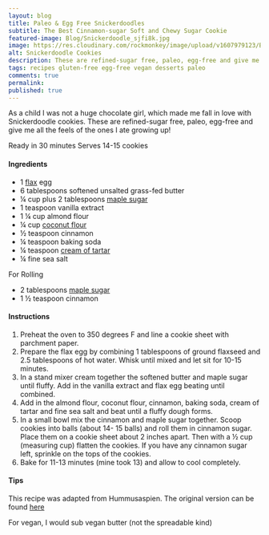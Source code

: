 ```yaml
---
layout: blog
title: Paleo & Egg Free Snickerdoodles
subtitle: The Best Cinnamon-sugar Soft and Chewy Sugar Cookie
featured-image: Blog/Snickerdoodle_sjfi8k.jpg
image: https://res.cloudinary.com/rockmonkey/image/upload/v1607979123/Blog/Snickerdoodle_sjfi8k.jpg
alt: Snickerdoodle Cookies
description: These are refined-sugar free, paleo, egg-free and give me all the feels of the ones I ate growing up!
tags: recipes gluten-free egg-free vegan desserts paleo
comments: true
permalink:
published: true
---
```

As a child I was not a huge chocolate girl, which made me fall in love with Snickerdoodle cookies. These are refined-sugar free, paleo, egg-free and give me all the feels of the ones I ate growing up!

Ready in 30 minutes
Serves 14-15 cookies

#### Ingredients
* 1 [flax](https://www.google.com/url?q=https://www.amazon.com/gp/product/B00DOKFLYI/ref%3Das_li_qf_asin_il_tl?ie%3DUTF8%26tag%3Dh3withlaura-20%26creative%3D9325%26linkCode%3Das2%26creativeASIN%3DB00DOKFLYI%26linkId%3D06c100c0b80203f02a228dabea5ca73f&sa=D&ust=1607981449405000&usg=AOvVaw1PWr16JTiTf82vZoQRedLy) egg
* 6 tablespoons softened unsalted grass-fed butter
* ¼ cup plus 2 tablespoons [maple sugar](https://www.google.com/url?q=https://www.amazon.com/gp/product/B000JJHDVG/ref%3Das_li_qf_asin_il_tl?ie%3DUTF8%26tag%3Dh3withlaura-20%26creative%3D9325%26linkCode%3Das2%26creativeASIN%3DB000JJHDVG%26linkId%3Dc9dc23157efbd9829cd1d3468ce1d75e&sa=D&ust=1607981333734000&usg=AOvVaw0Z2hVzwkksOC5JM0wHduGC)
* 1 teaspoon vanilla extract
* 1 ¼ cup almond flour
* ¼ cup [coconut flour](https://www.amazon.com/gp/product/B00BSZBEAG/ref=as_li_qf_asin_il_tl?ie=UTF8&tag=h3withlaura-20&creative=9325&linkCode=as2&creativeASIN=B00BSZBEAG&linkId=72270e4ec0bb7bc5f25a3693675620d7)
* ½ teaspoon cinnamon
* ¼ teaspoon baking soda
* ¼ teaspoon [cream of tartar](https://www.google.com/url?q=https://www.amazon.com/gp/product/B0087AZDG6/ref%3Das_li_qf_asin_il_tl?ie%3DUTF8%26tag%3Dh3withlaura-20%26creative%3D9325%26linkCode%3Das2%26creativeASIN%3DB0087AZDG6%26linkId%3D39d14dc01cb3f75d627cd3f32b89ce68&sa=D&ust=1607981405488000&usg=AOvVaw1DIP6TOBIT_PiJykvp36NH)
* ¼ fine sea salt

For Rolling
* 2 tablespoons [maple sugar](https://www.google.com/url?q=https://www.amazon.com/gp/product/B000JJHDVG/ref%3Das_li_qf_asin_il_tl?ie%3DUTF8%26tag%3Dh3withlaura-20%26creative%3D9325%26linkCode%3Das2%26creativeASIN%3DB000JJHDVG%26linkId%3Dc9dc23157efbd9829cd1d3468ce1d75e&sa=D&ust=1607981333734000&usg=AOvVaw0Z2hVzwkksOC5JM0wHduGC)
* 1 ½ teaspoon cinnamon



#### Instructions
1. Preheat the oven to 350 degrees F and line a cookie sheet with parchment paper.
2. Prepare the flax egg by combining 1 tablespoons of ground flaxseed and 2.5  tablespoons of  hot water. Whisk until mixed and let sit for 10-15 minutes.
3. In a stand mixer cream together the softened butter and maple sugar until fluffy. Add in the vanilla extract and flax egg beating until combined.
4. Add in the almond flour, coconut flour, cinnamon, baking soda, cream of tartar and fine sea salt and beat until a fluffy dough forms.
5. In a small bowl mix the cinnamon and maple sugar together. Scoop cookies into balls (about 14- 15 balls) and roll them in cinnamon sugar. Place them on a cookie sheet about 2 inches apart. Then with a ½ cup (measuring cup) flatten the cookies. If you have any cinnamon sugar left, sprinkle on the tops of the cookies.
6. Bake for 11-13 minutes (mine took 13) and allow to cool completely.


#### Tips
This recipe was adapted from Hummusaspien. The original version can be found [here](https://www.hummusapien.com/healthy-snickerdoodles-gluten-free/)

For vegan, I would sub vegan butter (not the spreadable kind)
